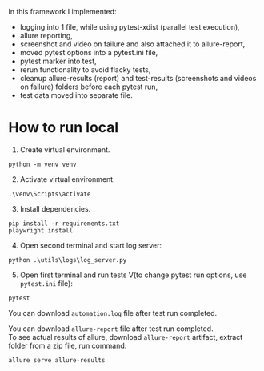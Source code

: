 In this framework I implemented:
- logging into 1 file, while using pytest-xdist (parallel test execution),
- allure reporting, 
- screenshot and video on failure and also attached it to allure-report,
- moved pytest options into a pytest.ini file,
- pytest marker into test,
- rerun functionality to avoid flacky tests,
- cleanup allure-results (report) and test-results (screenshots and videos on failure) folders before each pytest run,
- test data moved into separate file.

# How to run local
1. Create virtual environment.
```
python -m venv venv
```
2. Activate virtual environment.
```
.\venv\Scripts\activate
```
3. Install dependencies.
```
pip install -r requirements.txt
playwright install
```
4. Open second terminal and start log server:
```
python .\utils\logs\log_server.py
```
5. Open first terminal and run tests V(to change pytest run options, use `pytest.ini` file):
```
pytest
```

You can download `automation.log` file after test run completed.

You can download `allure-report` file after test run completed.  
To see actual results of allure, download `allure-report` artifact, extract folder from a zip file, run command:
```
allure serve allure-results
```